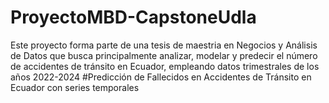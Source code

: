 # ProyectoMBD-CapstoneUdla
Este proyecto forma parte de una tesis de maestria en Negocios y Análisis de Datos que busca principalmente analizar, modelar y predecir el número de accidentes de tránsito en Ecuador, empleando datos trimestrales de los años 2022-2024
#Predicción de Fallecidos en Accidentes de Tránsito en Ecuador con series temporales 
